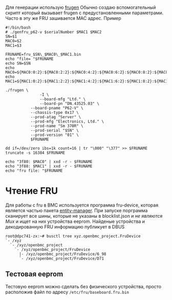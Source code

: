 Для генерации использую [frugen](https://github.com/ipmitool/frugen)
Обычно создаю вспомогательный скрипт который вызывает frugen c предустановленными параметрами. Часто в эту же FRU зашивается MAC адрес.
Пример
```
#!/bin/bash
# ./genfru_p62-v $serialNumber $MAC1 $MAC2
SN=$1
MAC0=$2
MAC1=$3

FRUNAME=fru_$SN\_$MAC0\_$MAC1.bin
echo "file= "$FRUNAME
echo SN=$SN
echo MAC0=${MAC0:0:2}:${MAC0:2:2}:${MAC0:4:2}:${MAC0:6:2}:${MAC0:8:2}:${MAC0:10:2}
echo MAC1=${MAC1:0:2}:${MAC1:2:2}:${MAC1:4:2}:${MAC1:6:2}:${MAC1:8:2}:${MAC1:10:2}

./frugen \
               -I \
               --board-mfg "Ltd." \
               --board-pn "DN.43525.03" \
	       --board-pname "P62-V" \
	       --chassis-type 0x17 \
	       --prod-atag "Server" \
	       --prod-mfg "Electronics, Ltd." \
	       --prod-name "Sm 370R" \
	       --prod-serial "$SN" \
	       --prod-version "01" \
	       $FRUNAME
	       
dd if=/dev/zero ibs=1k count=16 | tr "\000" "\377" >> $FRUNAME
truncate -s 16384 $FRUNAME

echo "3f80: $MAC0" | xxd -r - $FRUNAME
echo "3f88: $MAC1" | xxd -r - $FRUNAME
echo "fru file: "$FRUNAME
```
# Чтение FRU
Для работы с fru в BMC используется программа fru-device, которая является частью пакета [entity-manager](entity-manager). При запуске порграмма сканирует все шины, которые не указаны в blocklist.json и *не являются Mux* и ищет на них устройства eeprom. Найденые устройства и декодированную FRU информацию публикует в DBUS
```
root@dpc741-zx:~# busctl tree xyz.openbmc_project.FruDevice
`- /xyz
  `- /xyz/openbmc_project
    `- /xyz/openbmc_project/FruDevice
      |- /xyz/openbmc_project/FruDevice/6_98
      `- /xyz/openbmc_project/FruDevice/D71

```
## Тестовая eeprom
Тестовую eeprom можно сделать без физического устройства, просто расположив файл по адресу `/etc/fru/baseboard.fru.bin`